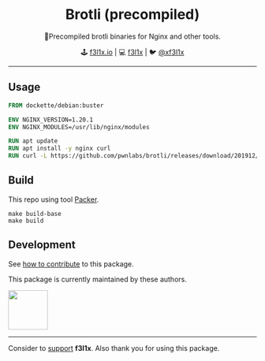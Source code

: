 <h1 align=center>Brotli (precompiled)</h1>

<p align=center>
   🦾Precompiled brotli binaries for Nginx and other tools.
</p>

<p align=center>
🕹 <a href="https://f3l1x.io">f3l1x.io</a> | 💻 <a href="https://github.com/f3l1x">f3l1x</a> | 🐦 <a href="https://twitter.com/xf3l1x">@xf3l1x</a>
</p>

-----

## Usage

```Dockerfile
FROM dockette/debian:buster

ENV NGINX_VERSION=1.20.1
ENV NGINX_MODULES=/usr/lib/nginx/modules

RUN apt update
RUN apt install -y nginx curl
RUN curl -L https://github.com/pwnlabs/brotli/releases/download/201912/debian-buster-${NGINX_VERSION}-ngx_http_brotli_filter_module.so -o ${NGINX_MODULES}/ngx_http_brotli_filter_module.so &&
```

## Build

This repo using tool [Packer](https://www.packer.io/).

```
make build-base
make build
```

## Development

See [how to contribute](https://contributte.org/contributing.html) to this package.

This package is currently maintained by these authors.

<a href="https://github.com/f3l1x">
    <img width="80" height="80" src="https://avatars2.githubusercontent.com/u/538058?v=3&s=80">
</a>

-----

Consider to [support](https://github.com/sponsors/f3l1x) **f3l1x**. Also thank you for using this package.

